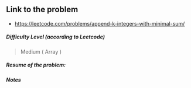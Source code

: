 ## Link to the problem
 
 - https://leetcode.com/problems/append-k-integers-with-minimal-sum/
 
##### Difficulty Level (according to Leetcode)
 
 > Medium ( Array )
 
##### Resume of the problem:



##### Notes
  
